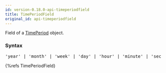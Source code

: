 ```yaml
---
id: version-0.18.0-api-timeperiodfield
title: TimePeriodField
original_id: api-timeperiodfield
---
```


Field of a [TimePeriod](api-timeperiod.html) object.

### Syntax

<pre class="syntax">
'year' | 'month' | 'week' | 'day' | 'hour' | 'minute' | 'second' | 'millis'
</pre>

{%refs TimePeriodField}
